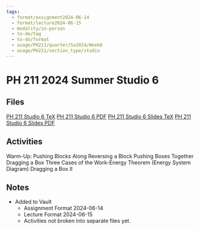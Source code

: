 ```yaml
---
tags:
  - format/assignment2024-06-14
  - format/lecture2024-06-15
  - modality/in-person
  - to-do/tag
  - to-do/format
  - usage/PH211/quarter/Su2024/Week6
  - usage/PH211/section_type/studio
---
```

# PH 211 2024 Summer Studio 6
## Files
[PH 211 Studio 6 TeX](PH_211_Studio_6.tex)
[PH 211 Studio 6 PDF](PH_211_Studio_6.pdf)
[PH 211 Studio 6 Slides TeX](PH_211_Studio_6_Slides.tex)
[PH 211 Studio 6 Slides PDF](PH_211_Studio_6_Slides.pdf)
## Activities
Warm-Up: Pushing Blocks Along
Reversing a Block
Pushing Boxes Together
Dragging a Box
Three Cases of the Work-Energy Theorem (Energy System Diagram)
Dragging a Box II
## Notes
* Added to Vault
	* Assignment Format 2024-06-14
	* Lecture Format 2024-06-15
	* Activities not broken into separate files yet.